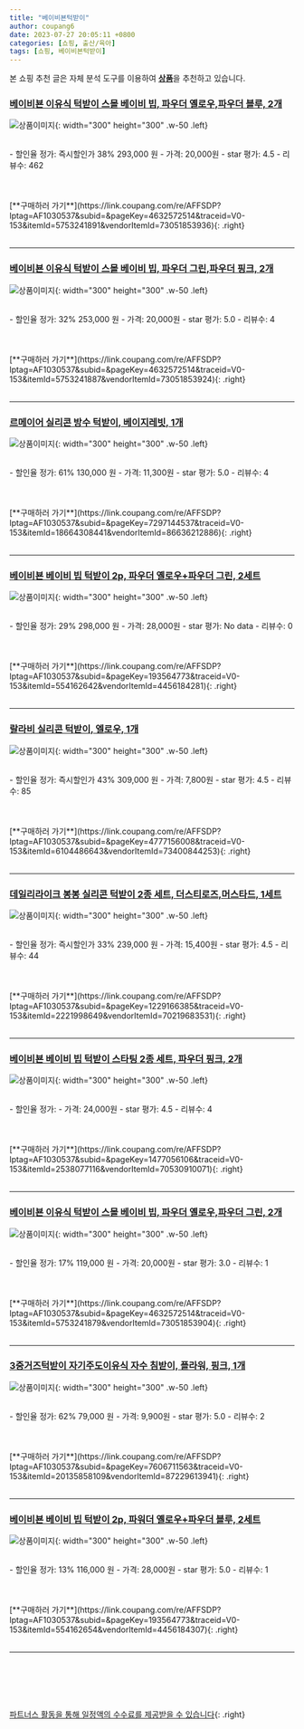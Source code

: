 ```yaml
---
title: "베이비뵨턱받이"
author: coupang6
date: 2023-07-27 20:05:11 +0800
categories: [쇼핑, 출산/육아]
tags: [쇼핑, 베이비뵨턱받이]
---
```


본 쇼핑 추천 글은 자체 분석 도구를 이용하여 [**상품**](https://link.coupang.com/a/bao1ui)을 추천하고 있습니다.

### [베이비뵨 이유식 턱받이 스몰 베이비 빕, 파우더 옐로우,파우더 블루, 2개](https://link.coupang.com/re/AFFSDP?lptag=AF1030537&subid=&pageKey=4632572514&traceid=V0-153&itemId=5753241891&vendorItemId=73051853936)

![상품이미지](https://thumbnail8.coupangcdn.com/thumbnails/remote/230x230ex/image/retail/images/2020/12/18/15/9/19e511e1-7f13-4f3c-a5fb-db22d9148428.jpg){: width="300" height="300" .w-50 .left}


<br>
- 할인율 정가: 즉시할인가 38%  293,000   원
- 가격: 20,000원
- star 평가: 4.5
- 리뷰수: 462
<br>
<br>
<br>
<br>
[**구매하러 가기**](https://link.coupang.com/re/AFFSDP?lptag=AF1030537&subid=&pageKey=4632572514&traceid=V0-153&itemId=5753241891&vendorItemId=73051853936){: .right}
<br>
<br>

---

### [베이비뵨 이유식 턱받이 스몰 베이비 빕, 파우더 그린,파우더 핑크, 2개](https://link.coupang.com/re/AFFSDP?lptag=AF1030537&subid=&pageKey=4632572514&traceid=V0-153&itemId=5753241887&vendorItemId=73051853924)

![상품이미지](https://thumbnail7.coupangcdn.com/thumbnails/remote/230x230ex/image/retail/images/2020/12/18/15/7/ef591779-6a58-4ad0-838c-131676134495.jpg){: width="300" height="300" .w-50 .left}


<br>
- 할인율 정가: 32%  253,000   원
- 가격: 20,000원
- star 평가: 5.0
- 리뷰수: 4
<br>
<br>
<br>
<br>
[**구매하러 가기**](https://link.coupang.com/re/AFFSDP?lptag=AF1030537&subid=&pageKey=4632572514&traceid=V0-153&itemId=5753241887&vendorItemId=73051853924){: .right}
<br>
<br>

---

### [르메이어 실리콘 방수 턱받이, 베이지레빗, 1개](https://link.coupang.com/re/AFFSDP?lptag=AF1030537&subid=&pageKey=7297144537&traceid=V0-153&itemId=18664308441&vendorItemId=86636212886)

![상품이미지](https://thumbnail10.coupangcdn.com/thumbnails/remote/230x230ex/image/retail/images/2023/07/20/12/8/1b25a9af-1a6d-442b-aa91-3c866b9a374f.jpg){: width="300" height="300" .w-50 .left}


<br>
- 할인율 정가: 61%  130,000   원
- 가격: 11,300원
- star 평가: 5.0
- 리뷰수: 4
<br>
<br>
<br>
<br>
[**구매하러 가기**](https://link.coupang.com/re/AFFSDP?lptag=AF1030537&subid=&pageKey=7297144537&traceid=V0-153&itemId=18664308441&vendorItemId=86636212886){: .right}
<br>
<br>

---

### [베이비뵨 베이비 빕 턱받이 2p, 파우더 옐로우+파우더 그린, 2세트](https://link.coupang.com/re/AFFSDP?lptag=AF1030537&subid=&pageKey=193564773&traceid=V0-153&itemId=554162642&vendorItemId=4456184281)

![상품이미지](https://thumbnail8.coupangcdn.com/thumbnails/remote/230x230ex/image/retail/images/428023274476999-5d137ec5-1afe-4581-9784-d3ce46f8f575.jpg){: width="300" height="300" .w-50 .left}


<br>
- 할인율 정가: 29%  298,000   원
- 가격: 28,000원
- star 평가: No data
- 리뷰수: 0
<br>
<br>
<br>
<br>
[**구매하러 가기**](https://link.coupang.com/re/AFFSDP?lptag=AF1030537&subid=&pageKey=193564773&traceid=V0-153&itemId=554162642&vendorItemId=4456184281){: .right}
<br>
<br>

---

### [랄라비 실리콘 턱받이, 엘로우, 1개](https://link.coupang.com/re/AFFSDP?lptag=AF1030537&subid=&pageKey=4777156008&traceid=V0-153&itemId=6104486643&vendorItemId=73400844253)

![상품이미지](https://thumbnail6.coupangcdn.com/thumbnails/remote/230x230ex/image/rs_quotation_api/psuuugrz/ff3f5b99197f47349d224dcfe19c029c.jpg){: width="300" height="300" .w-50 .left}


<br>
- 할인율 정가: 즉시할인가 43%  309,000   원
- 가격: 7,800원
- star 평가: 4.5
- 리뷰수: 85
<br>
<br>
<br>
<br>
[**구매하러 가기**](https://link.coupang.com/re/AFFSDP?lptag=AF1030537&subid=&pageKey=4777156008&traceid=V0-153&itemId=6104486643&vendorItemId=73400844253){: .right}
<br>
<br>

---

### [데일리라이크 봉봉 실리콘 턱받이 2종 세트, 더스티로즈,머스타드, 1세트](https://link.coupang.com/re/AFFSDP?lptag=AF1030537&subid=&pageKey=1229166385&traceid=V0-153&itemId=2221998649&vendorItemId=70219683531)

![상품이미지](https://thumbnail9.coupangcdn.com/thumbnails/remote/230x230ex/image/retail/images/2020/01/23/18/4/99e2ab8c-29d2-4e8e-ad02-4063167a472d.jpg){: width="300" height="300" .w-50 .left}


<br>
- 할인율 정가: 즉시할인가 33%  239,000   원
- 가격: 15,400원
- star 평가: 4.5
- 리뷰수: 44
<br>
<br>
<br>
<br>
[**구매하러 가기**](https://link.coupang.com/re/AFFSDP?lptag=AF1030537&subid=&pageKey=1229166385&traceid=V0-153&itemId=2221998649&vendorItemId=70219683531){: .right}
<br>
<br>

---

### [베이비뵨 베이비 빕 턱받이 스타팅 2종 세트, 파우더 핑크, 2개](https://link.coupang.com/re/AFFSDP?lptag=AF1030537&subid=&pageKey=1477056106&traceid=V0-153&itemId=2538077116&vendorItemId=70530910071)

![상품이미지](https://thumbnail8.coupangcdn.com/thumbnails/remote/230x230ex/image/retail/images/2020/04/17/11/2/692709b9-cc35-43f4-be71-d586dabdd6a4.jpg){: width="300" height="300" .w-50 .left}


<br>
- 할인율 정가: 
- 가격: 24,000원
- star 평가: 4.5
- 리뷰수: 4
<br>
<br>
<br>
<br>
[**구매하러 가기**](https://link.coupang.com/re/AFFSDP?lptag=AF1030537&subid=&pageKey=1477056106&traceid=V0-153&itemId=2538077116&vendorItemId=70530910071){: .right}
<br>
<br>

---

### [베이비뵨 이유식 턱받이 스몰 베이비 빕, 파우더 옐로우,파우더 그린, 2개](https://link.coupang.com/re/AFFSDP?lptag=AF1030537&subid=&pageKey=4632572514&traceid=V0-153&itemId=5753241879&vendorItemId=73051853904)

![상품이미지](https://thumbnail6.coupangcdn.com/thumbnails/remote/230x230ex/image/retail/images/2020/12/18/15/5/bbfc7a2d-984e-4f60-8718-7380f1ce2159.jpg){: width="300" height="300" .w-50 .left}


<br>
- 할인율 정가: 17%  119,000   원
- 가격: 20,000원
- star 평가: 3.0
- 리뷰수: 1
<br>
<br>
<br>
<br>
[**구매하러 가기**](https://link.coupang.com/re/AFFSDP?lptag=AF1030537&subid=&pageKey=4632572514&traceid=V0-153&itemId=5753241879&vendorItemId=73051853904){: .right}
<br>
<br>

---

### [3중거즈턱받이 자기주도이유식 자수 침받이, 플라워, 핑크, 1개](https://link.coupang.com/re/AFFSDP?lptag=AF1030537&subid=&pageKey=7606711563&traceid=V0-153&itemId=20135858109&vendorItemId=87229613941)

![상품이미지](https://thumbnail9.coupangcdn.com/thumbnails/remote/230x230ex/image/vendor_inventory/b5cb/29519beade72db7c8092b53ccb8a4081b985bf42c1242436bd4e297401e1.jpg){: width="300" height="300" .w-50 .left}


<br>
- 할인율 정가: 62%  79,000   원
- 가격: 9,900원
- star 평가: 5.0
- 리뷰수: 2
<br>
<br>
<br>
<br>
[**구매하러 가기**](https://link.coupang.com/re/AFFSDP?lptag=AF1030537&subid=&pageKey=7606711563&traceid=V0-153&itemId=20135858109&vendorItemId=87229613941){: .right}
<br>
<br>

---

### [베이비뵨 베이비 빕 턱받이 2p, 파워더 옐로우+파우더 블루, 2세트](https://link.coupang.com/re/AFFSDP?lptag=AF1030537&subid=&pageKey=193564773&traceid=V0-153&itemId=554162654&vendorItemId=4456184307)

![상품이미지](https://thumbnail8.coupangcdn.com/thumbnails/remote/230x230ex/image/retail/images/2019/03/04/11/6/04c08ede-4d07-456e-bbc7-0f02e097a631.jpg){: width="300" height="300" .w-50 .left}


<br>
- 할인율 정가: 13%  116,000   원
- 가격: 28,000원
- star 평가: 5.0
- 리뷰수: 1
<br>
<br>
<br>
<br>
[**구매하러 가기**](https://link.coupang.com/re/AFFSDP?lptag=AF1030537&subid=&pageKey=193564773&traceid=V0-153&itemId=554162654&vendorItemId=4456184307){: .right}
<br>
<br>

---
<br><br><br><br><br> [파트너스 활동을 통해 일정액의 수수료를 제공받을 수 있습니다](https://link.coupang.com/a/bao1ui){: .right}